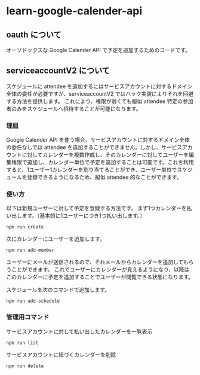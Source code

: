 # learn-google-calender-api

## oauth について
オーソドックスな Google Calender API で予定を追加するためのコードです。

## serviceaccountV2 について
スケジュールに attendee を追加するにはサービスアカウントに対するドメイン全体の委任が必要ですが、serviceaccountV2 ではハック実装によりそれを回避する方法を提供します。
これにより、権限が弱くても擬似 attendee 特定の参加者のみをスケジュールへ招待することが可能になります。

### 理屈
Google Calender API を使う場合、サービスアカウントに対するドメイン全体の委任なしでは attendee を追加することができません。しかし、サービスアカウントに対してカレンダーを複数作成し、そのカレンダーに対してユーザーを編集権限で追加し、カレンダー単位で予定を追加することは可能です。これを利用すると、1ユーザー1カレンダーを割り当てることができ、ユーザー単位でスケジュールを登録できるようになるため、擬似 attendee 的なことができます。

### 使い方
以下は新規ユーザーに対して予定を登録する方法です。
まず1つカレンダーを払い出します。（基本的に1ユーザーにつき1つ払い出します。）

```
npm run create
```

次にカレンダーにユーザーを追加します。

```
npm run add-member
```

ユーザーにメールが送信されるので、それメールからカレンダーを追加してもらうことができます。
これでユーザーにカレンダーが見えるようになり、以降はこのカレンダーに予定を追加することでユーザーが閲覧できる状態になります。

スケジュールを次のコマンドで追加します。

```
npm run add-schedule
```

### 管理用コマンド
サービスアカウントに対して払い出したカレンダーを一覧表示

```
npm run list
```

サービスアカウントに紐づくカレンダーを削除

```
npm run delete
```
